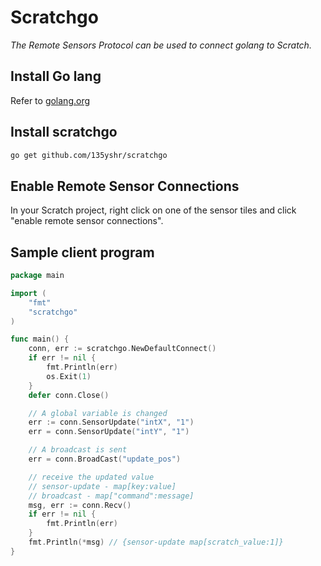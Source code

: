 # Scratchgo
_The Remote Sensors Protocol can be used to connect golang to Scratch._

## Install Go lang
Refer to [golang.org](http://golang.org/doc/install)

## Install scratchgo

```bash
go get github.com/135yshr/scratchgo
```

## Enable Remote Sensor Connections
In your Scratch project, right click on one of the sensor tiles and click "enable remote sensor connections".

## Sample client program
``` go
package main

import (
	"fmt"
	"scratchgo"
)

func main() {
	conn, err := scratchgo.NewDefaultConnect()
	if err != nil {
		fmt.Println(err)
		os.Exit(1)
	}
	defer conn.Close()

	// A global variable is changed
	err := conn.SensorUpdate("intX", "1")
	err = conn.SensorUpdate("intY", "1")

	// A broadcast is sent
	err = conn.BroadCast("update_pos")

	// receive the updated value
	// sensor-update - map[key:value]
	// broadcast - map["command":message]
	msg, err := conn.Recv()
	if err != nil {
		fmt.Println(err)
	}
	fmt.Println(*msg) // {sensor-update map[scratch_value:1]}
}
```
